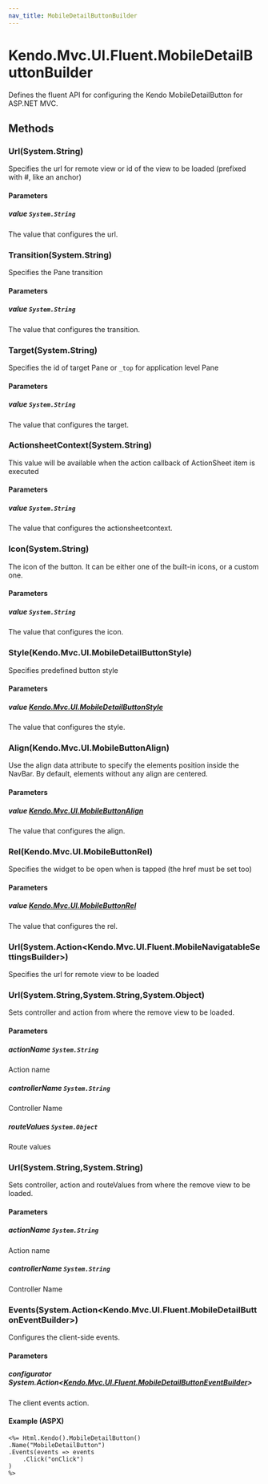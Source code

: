 ```yaml
---
nav_title: MobileDetailButtonBuilder
---
```


# Kendo.Mvc.UI.Fluent.MobileDetailButtonBuilder
Defines the fluent API for configuring the Kendo MobileDetailButton for ASP.NET MVC.




## Methods


### Url(System.String)
Specifies the url for remote view or id of the view to be loaded (prefixed with #, like an anchor)


#### Parameters

##### value `System.String`
The value that configures the url.





### Transition(System.String)
Specifies the Pane transition


#### Parameters

##### value `System.String`
The value that configures the transition.





### Target(System.String)
Specifies the id of target Pane or `_top` for application level Pane


#### Parameters

##### value `System.String`
The value that configures the target.





### ActionsheetContext(System.String)
This value will be available when the action callback of ActionSheet item is executed


#### Parameters

##### value `System.String`
The value that configures the actionsheetcontext.





### Icon(System.String)
The icon of the button. It can be either one of the built-in icons, or a custom one.


#### Parameters

##### value `System.String`
The value that configures the icon.





### Style(Kendo.Mvc.UI.MobileDetailButtonStyle)
Specifies predefined button style


#### Parameters

##### value [Kendo.Mvc.UI.MobileDetailButtonStyle](/api/wrappers/aspnet-mvc/Kendo.Mvc.UI/MobileDetailButtonStyle)
The value that configures the style.





### Align(Kendo.Mvc.UI.MobileButtonAlign)
Use the align data attribute to specify the elements position inside the NavBar. By default, elements without any align are centered.


#### Parameters

##### value [Kendo.Mvc.UI.MobileButtonAlign](/api/wrappers/aspnet-mvc/Kendo.Mvc.UI/MobileButtonAlign)
The value that configures the align.





### Rel(Kendo.Mvc.UI.MobileButtonRel)
Specifies the widget to be open when is tapped (the href must be set too)


#### Parameters

##### value [Kendo.Mvc.UI.MobileButtonRel](/api/wrappers/aspnet-mvc/Kendo.Mvc.UI/MobileButtonRel)
The value that configures the rel.





### Url(System.Action\<Kendo.Mvc.UI.Fluent.MobileNavigatableSettingsBuilder\>)
Specifies the url for remote view to be loaded





### Url(System.String,System.String,System.Object)
Sets controller and action from where the remove view to be loaded.


#### Parameters

##### actionName `System.String`
Action name

##### controllerName `System.String`
Controller Name

##### routeValues `System.Object`
Route values





### Url(System.String,System.String)
Sets controller, action and routeValues from where the remove view to be loaded.


#### Parameters

##### actionName `System.String`
Action name

##### controllerName `System.String`
Controller Name





### Events(System.Action\<Kendo.Mvc.UI.Fluent.MobileDetailButtonEventBuilder\>)
Configures the client-side events.


#### Parameters

##### configurator System.Action<[Kendo.Mvc.UI.Fluent.MobileDetailButtonEventBuilder](/api/wrappers/aspnet-mvc/Kendo.Mvc.UI.Fluent/MobileDetailButtonEventBuilder)>
The client events action.




#### Example (ASPX)
    <%= Html.Kendo().MobileDetailButton()
    .Name("MobileDetailButton")
    .Events(events => events
        .Click("onClick")
    )
    %>



